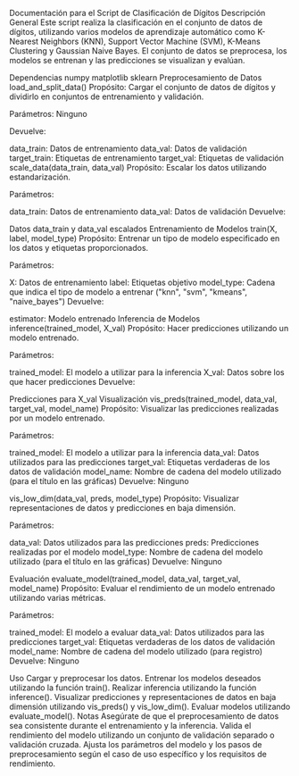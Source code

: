 Documentación para el Script de Clasificación de Dígitos
Descripción General
Este script realiza la clasificación en el conjunto de datos de dígitos, utilizando varios modelos de aprendizaje automático como K-Nearest Neighbors (KNN), Support Vector Machine (SVM), K-Means Clustering y Gaussian Naive Bayes. El conjunto de datos se preprocesa, los modelos se entrenan y las predicciones se visualizan y evalúan.

Dependencias
numpy
matplotlib
sklearn
Preprocesamiento de Datos
load_and_split_data()
Propósito: Cargar el conjunto de datos de dígitos y dividirlo en conjuntos de entrenamiento y validación.

Parámetros: Ninguno

Devuelve:

data_train: Datos de entrenamiento
data_val: Datos de validación
target_train: Etiquetas de entrenamiento
target_val: Etiquetas de validación
scale_data(data_train, data_val)
Propósito: Escalar los datos utilizando estandarización.

Parámetros:

data_train: Datos de entrenamiento
data_val: Datos de validación
Devuelve:

Datos data_train y data_val escalados
Entrenamiento de Modelos
train(X, label, model_type)
Propósito: Entrenar un tipo de modelo especificado en los datos y etiquetas proporcionados.

Parámetros:

X: Datos de entrenamiento
label: Etiquetas objetivo
model_type: Cadena que indica el tipo de modelo a entrenar ("knn", "svm", "kmeans", "naive_bayes")
Devuelve:

estimator: Modelo entrenado
Inferencia de Modelos
inference(trained_model, X_val)
Propósito: Hacer predicciones utilizando un modelo entrenado.

Parámetros:

trained_model: El modelo a utilizar para la inferencia
X_val: Datos sobre los que hacer predicciones
Devuelve:

Predicciones para X_val
Visualización
vis_preds(trained_model, data_val, target_val, model_name)
Propósito: Visualizar las predicciones realizadas por un modelo entrenado.

Parámetros:

trained_model: El modelo a utilizar para la inferencia
data_val: Datos utilizados para las predicciones
target_val: Etiquetas verdaderas de los datos de validación
model_name: Nombre de cadena del modelo utilizado (para el título en las gráficas)
Devuelve: Ninguno

vis_low_dim(data_val, preds, model_type)
Propósito: Visualizar representaciones de datos y predicciones en baja dimensión.

Parámetros:

data_val: Datos utilizados para las predicciones
preds: Predicciones realizadas por el modelo
model_type: Nombre de cadena del modelo utilizado (para el título en las gráficas)
Devuelve: Ninguno

Evaluación
evaluate_model(trained_model, data_val, target_val, model_name)
Propósito: Evaluar el rendimiento de un modelo entrenado utilizando varias métricas.

Parámetros:

trained_model: El modelo a evaluar
data_val: Datos utilizados para las predicciones
target_val: Etiquetas verdaderas de los datos de validación
model_name: Nombre de cadena del modelo utilizado (para registro)
Devuelve: Ninguno

Uso
Cargar y preprocesar los datos.
Entrenar los modelos deseados utilizando la función train().
Realizar inferencia utilizando la función inference().
Visualizar predicciones y representaciones de datos en baja dimensión utilizando vis_preds() y vis_low_dim().
Evaluar modelos utilizando evaluate_model().
Notas
Asegúrate de que el preprocesamiento de datos sea consistente durante el entrenamiento y la inferencia.
Valida el rendimiento del modelo utilizando un conjunto de validación separado o validación cruzada.
Ajusta los parámetros del modelo y los pasos de preprocesamiento según el caso de uso específico y los requisitos de rendimiento.

